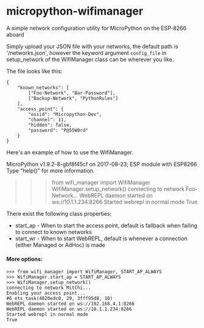 # micropython-wifimanager
A simple network configuration utility for MicroPython on the ESP-8266 aboard

Simply upload your JSON file with your networks, the default path is '/networks.json', however the keyword argument `config_file` in setup_network of the WifiManager class can be wherever you like.

The file looks like this:

	{
		"known_networks": [
			["Foo-Network", "Bar-Password"],
			["Backup-Network", "PythonRules"]
		],
		"access_point": {
			"essid": "Micropython-Dev",
			"channel": 11,
			"hidden": false,
			"password": "P@55W0rd"
		}
	}


Here's an example of how to use the WifiManager.

MicroPython v1.9.2-8-gbf8f45cf on 2017-08-23; ESP module with ESP8266
Type "help()" for more information.
>>> from wifi_manager import WifiManager
>>> WifiManager.setup_network()
connecting to network Foo-Network...
WebREPL daemon started on ws://10.1.1.234:8266
Started webrepl in normal mode
True

There exist the following class properties:
* start_ap - When to start the access point, default is fallback when failing to connect to known networks
* start_wr - When to start WebREPL, default is whenever a connection (either Managed or AdHoc) is made


#### More options:
	>>> from wifi_manager import WifiManager, START_AP_ALWAYS
	>>> WifiManager.start_ap = START_AP_ALWAYS
	>>> WifiManager.setup_network()
	connecting to network MitChi...
	Enabling your access point...
	#6 ets_task(4020edc0, 29, 3fff95d8, 10)
	WebREPL daemon started on ws://192.168.4.1:8266
	WebREPL daemon started on ws://10.1.1.234:8266
	Started webrepl in normal mode
	True